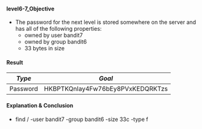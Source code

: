 #### level6-7_Objective

* The password for the next level is stored somewhere on the server and has all of the following properties:
    * owned by user bandit7
    * owned by group bandit6
    * 33 bytes in size


#### Result

|**_Type_**|**_Goal_**|
|:--:|:--:|
|Password|HKBPTKQnIay4Fw76bEy8PVxKEDQRKTzs|

#### Explanation & Conclusion

* find / -user bandit7 -group bandit6 -size 33c -type f